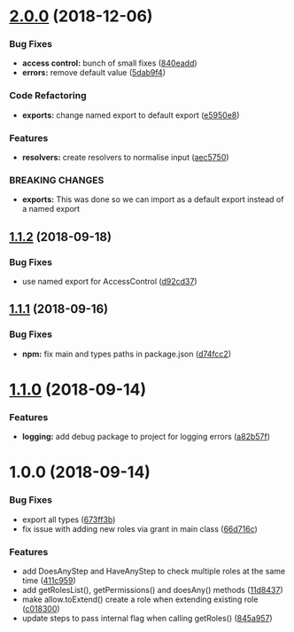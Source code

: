 # [2.0.0](https://github.com/EndemolShineGroup/acl/compare/v1.1.2...v2.0.0) (2018-12-06)


### Bug Fixes

* **access control:** bunch of small fixes ([840eadd](https://github.com/EndemolShineGroup/acl/commit/840eadd))
* **errors:** remove default value ([5dab9f4](https://github.com/EndemolShineGroup/acl/commit/5dab9f4))


### Code Refactoring

* **exports:** change named export to default export ([e5950e8](https://github.com/EndemolShineGroup/acl/commit/e5950e8))


### Features

* **resolvers:** create resolvers to normalise input ([aec5750](https://github.com/EndemolShineGroup/acl/commit/aec5750))


### BREAKING CHANGES

* **exports:** This was done so we can import as a default export
instead of a named export

## [1.1.2](https://github.com/EndemolShineGroup/acl/compare/v1.1.1...v1.1.2) (2018-09-18)


### Bug Fixes

* use named export for AccessControl ([d92cd37](https://github.com/EndemolShineGroup/acl/commit/d92cd37))

## [1.1.1](https://github.com/EndemolShineGroup/acl/compare/v1.1.0...v1.1.1) (2018-09-16)


### Bug Fixes

* **npm:** fix main and types paths in package.json ([d74fcc2](https://github.com/EndemolShineGroup/acl/commit/d74fcc2))

# [1.1.0](https://github.com/EndemolShineGroup/acl/compare/v1.0.0...v1.1.0) (2018-09-14)


### Features

* **logging:** add debug package to project for logging errors ([a82b57f](https://github.com/EndemolShineGroup/acl/commit/a82b57f))

# 1.0.0 (2018-09-14)


### Bug Fixes

* export all types ([673ff3b](https://github.com/EndemolShineGroup/acl/commit/673ff3b))
* fix issue with adding new roles via grant in main class ([66d716c](https://github.com/EndemolShineGroup/acl/commit/66d716c))


### Features

* add DoesAnyStep and HaveAnyStep to check multiple roles at the same time ([411c959](https://github.com/EndemolShineGroup/acl/commit/411c959))
* add getRolesList(), getPermissions() and doesAny() methods ([11d8437](https://github.com/EndemolShineGroup/acl/commit/11d8437))
* make allow.toExtend() create a role when extending existing role ([c018300](https://github.com/EndemolShineGroup/acl/commit/c018300))
* update steps to pass internal flag when calling getRoles() ([845a957](https://github.com/EndemolShineGroup/acl/commit/845a957))

